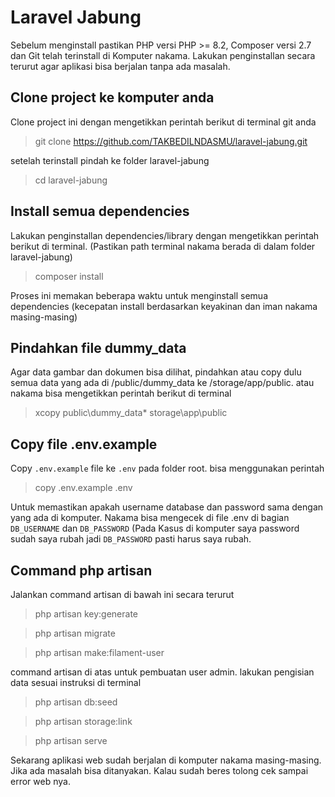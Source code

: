 # Laravel Jabung

Sebelum menginstall pastikan PHP versi PHP >= 8.2, Composer versi 2.7 dan Git telah terinstall di Komputer nakama. Lakukan penginstallan secara terurut agar aplikasi bisa berjalan tanpa ada masalah.

## Clone project ke komputer anda
Clone project ini dengan mengetikkan perintah berikut di terminal git anda
> git clone https://github.com/TAKBEDILNDASMU/laravel-jabung.git

setelah terinstall pindah ke folder laravel-jabung
> cd laravel-jabung


## Install semua dependencies

Lakukan penginstallan dependencies/library dengan mengetikkan perintah berikut di terminal. (Pastikan path terminal nakama berada di dalam folder laravel-jabung)
> composer install

Proses ini memakan beberapa waktu untuk menginstall semua dependencies 
(kecepatan install berdasarkan keyakinan dan iman nakama masing-masing) 

## Pindahkan file dummy_data 
Agar data gambar dan dokumen bisa dilihat, pindahkan atau copy dulu semua data yang ada di /public/dummy_data ke /storage/app/public. atau nakama bisa mengetikkan perintah berikut di terminal
> xcopy public\dummy_data\* storage\app\public

## Copy file .env.example

Copy `.env.example` file ke `.env` pada folder root. bisa menggunakan perintah
> copy .env.example .env

Untuk memastikan apakah username database dan password sama dengan yang ada di komputer. Nakama bisa mengecek di file .env di bagian `DB_USERNAME` dan `DB_PASSWORD` (Pada Kasus di komputer saya password sudah saya rubah jadi `DB_PASSWORD` pasti harus saya rubah.


## Command php artisan

Jalankan command artisan di bawah ini secara terurut
> php artisan key:generate

>php artisan migrate

>php artisan make:filament-user

command artisan di atas untuk pembuatan user admin. lakukan pengisian data sesuai instruksi di terminal

>php artisan db:seed

>php artisan storage:link

>php artisan serve

Sekarang aplikasi web sudah berjalan di komputer nakama masing-masing. Jika ada masalah bisa ditanyakan. Kalau sudah beres tolong cek sampai error web nya.
